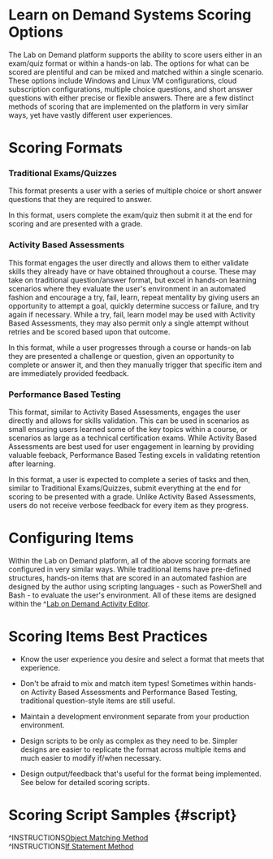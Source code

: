 # **Learn on Demand Systems Scoring Options**

The Lab on Demand platform supports the ability to score users either in an exam/quiz format or within a hands-on lab. The options for what can be scored are plentiful and can be mixed and matched within a single scenario. These options include Windows and Linux VM configurations, cloud subscription configurations, multiple choice questions, and short answer questions with either precise or flexible answers. There are a few distinct methods of scoring that are implemented on the platform in very similar ways, yet have vastly different user experiences.

# Scoring Formats

### Traditional Exams/Quizzes

This format presents a user with a series of multiple choice or short answer questions that they are required to answer. 

In this format, users complete the exam/quiz then submit it at the end for scoring and are presented with a grade.

### Activity Based Assessments

This format engages the user directly and allows them to either validate skills they already have or have obtained throughout a course. These may take on traditional question/answer format, but excel in hands-on learning scenarios where they evaluate the user's environment in an automated fashion and encourage a try, fail, learn, repeat mentality by giving users an opportunity to attempt a goal, quickly determine success or failure, and try again if necessary. While a try, fail, learn model may be used with Activity Based Assessments, they may also permit only a single attempt without retries and be scored based upon that outcome.

In this format, while a user progresses through a course or hands-on lab they are presented a challenge or question, given an opportunity to complete or answer it, and then they manually trigger that specific item and are immediately provided feedback.

### Performance Based Testing

This format, similar to Activity Based Assessments, engages the user directly and allows for skills validation. This can be used in scenarios as small ensuring users learned some of the key topics within a course, or scenarios as large as a technical certification exams. While Activity Based Assessments are best used for user engagement in learning by providing valuable feeback, Performance Based Testing excels in validating retention after learning.

In this format, a user is expected to complete a series of tasks and then, similar to Traditional Exams/Quizzes, submit everything at the end for scoring to be presented with a grade. Unlike Activity Based Assessments, users do not receive verbose feedback for every item as they progress.

# Configuring Items

Within the Lab on Demand platform, all of the above scoring formats are configured in very similar ways. While traditional items have pre-defined structures, hands-on items that are scored in an automated fashion are designed by the author using scripting languages - such as PowerShell and Bash - to evaluate the user's environment. All of these items are designed within the ^[Lab on Demand Activity Editor](../activities.md).

# Scoring Items Best Practices

- Know the user experience you desire and select a format that meets that experience.

- Don't be afraid to mix and match item types! Sometimes within hands-on Activity Based Assessments and Performance Based Testing, traditional question-style items are still useful.

- Maintain a development environment separate from your production environment.

- Design scripts to be only as complex as they need to be. Simpler designs are easier to replicate the format across multiple items and much easier to modify if/when necessary.

- Design output/feedback that's useful for the format being implemented. See below for detailed scoring scripts.

# Scoring Script Samples {#script}

^INSTRUCTIONS[Object Matching Method](./object-match.md)  
^INSTRUCTIONS[If Statement Method](./if-statement.md)  
